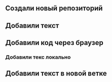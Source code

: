 ## Создали новый репозиторий
## Добавили текст  

## Добавили код через браузер 


### Добавили текс локально 

## Добавили текст в новой ветке 
